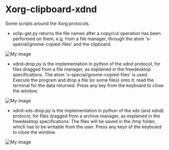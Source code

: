 # Xorg-clipboard-xdnd
Some scripts around the Xorg protocols.

- xclip-get.py returns the file names after a copy/cut operation has been performed on them, e.g. from a file manager, through the atom 'x-special/gnome-copied-files' and the clipboard.

![My image](https://github.com/frank038/Xorg-clipboard-xdnd/blob/main/xclip-get-screenshot.png)


- xdnd-drop.py is the implementation in python of the xdnd protocol, for files dragged from a file manager, as explained in the freedesktop specifications. The atom 'x-special/gnome-copied-files' is used. Execute the program and drop a file (or some files) onto it; read the terminal for the data returned. Press any key from the keyboard to close the window.

![My image](https://github.com/frank038/Xorg-clipboard-xdnd/blob/main/xdnd-drop-screenshot.png)

- xdnd-xds-drop.py is the implementation in python of the xds (and xdnd) protocol, for files dragged from a archive manager, as explained in the freedesktop specifications. The files will be saved in the /tmp folder, which has to be writable from the user. Press any keys of the keyboard to close the window.

![My image](https://github.com/frank038/Xorg-clipboard-xdnd/blob/main/xdnd-xds-screenshot.png)
